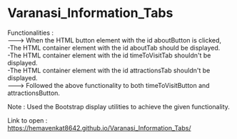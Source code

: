 # Varanasi_Information_Tabs

Functionalities :   
---> When the HTML button element with the id aboutButton is clicked,    
      -The HTML container element with the id aboutTab should be displayed.   
      -The HTML container element with the id timeToVisitTab shouldn't be displayed.   
      -The HTML container element with the id attractionsTab shouldn't be displayed.   
---> Followed the above functionality to both timeToVisitButton and attractionsButton.   
      
Note : Used the Bootstrap display utilities to achieve the given functionality.   

Link to open : https://hemavenkat8642.github.io/Varanasi_Information_Tabs/

